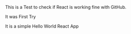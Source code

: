 This is a Test to check if React is working fine with GitHub.

It was First Try

It is a simple Hello World React App